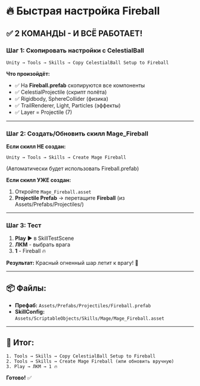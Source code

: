 # 🔥 Быстрая настройка Fireball

## ✅ 2 КОМАНДЫ - И ВСЁ РАБОТАЕТ!

### Шаг 1: Скопировать настройки с CelestialBall
```
Unity → Tools → Skills → Copy CelestialBall Setup to Fireball
```

**Что произойдёт:**
- ✅ На **Fireball.prefab** скопируются все компоненты
- ✅ CelestialProjectile (скрипт полёта)
- ✅ Rigidbody, SphereCollider (физика)
- ✅ TrailRenderer, Light, Particles (эффекты)
- ✅ Layer = Projectile (7)

---

### Шаг 2: Создать/Обновить скилл Mage_Fireball

**Если скилл НЕ создан:**
```
Unity → Tools → Skills → Create Mage Fireball
```
(Автоматически будет использовать Fireball.prefab)

**Если скилл УЖЕ создан:**
1. Откройте `Mage_Fireball.asset`
2. **Projectile Prefab** → перетащите **Fireball** (из Assets/Prefabs/Projectiles/)

---

### Шаг 3: Тест
1. **Play** ▶️ в SkillTestScene
2. **ЛКМ** - выбрать врага
3. **1** - Fireball 🔥

**Результат:** Красный огненный шар летит к врагу! 🚀

---

## 📦 Файлы:

- **Префаб:** `Assets/Prefabs/Projectiles/Fireball.prefab`
- **SkillConfig:** `Assets/ScriptableObjects/Skills/Mage/Mage_Fireball.asset`

---

## 🎯 Итог:

```
1. Tools → Skills → Copy CelestialBall Setup to Fireball
2. Tools → Skills → Create Mage Fireball (или обновить вручную)
3. Play → ЛКМ → 1 🔥
```

**Готово!** ✅
